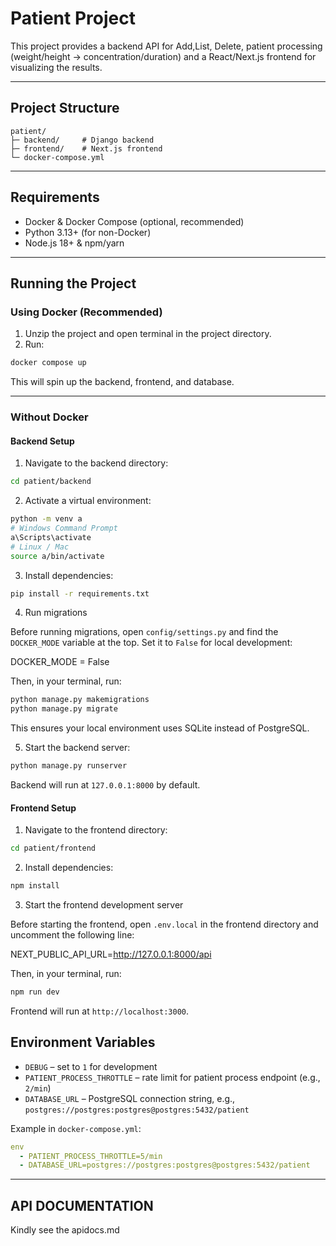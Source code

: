 # Patient Project

This project provides a backend API for Add,List, Delete, patient processing (weight/height → concentration/duration) and a React/Next.js frontend for visualizing the results.

---

## Project Structure

```
patient/
├─ backend/     # Django backend
├─ frontend/    # Next.js frontend
└─ docker-compose.yml
```

---

## Requirements
<!--  -->
- Docker & Docker Compose (optional, recommended)
- Python 3.13+ (for non-Docker)
- Node.js 18+ & npm/yarn

---

## Running the Project

### Using Docker (Recommended)

1. Unzip the project and open terminal in the project directory.
2. Run:

```bash
docker compose up
```

This will spin up the backend, frontend, and database.

---

### Without Docker

#### Backend Setup

1. Navigate to the backend directory:

```bash
cd patient/backend
```

2. Activate a virtual environment:

```bash
python -m venv a
# Windows Command Prompt
a\Scripts\activate
# Linux / Mac
source a/bin/activate
```

3. Install dependencies:

```bash
pip install -r requirements.txt
```
4. Run migrations

Before running migrations, open `config/settings.py` and find the `DOCKER_MODE` variable at the top. Set it to `False` for local development:

DOCKER_MODE = False

Then, in your terminal, run:
```bash
python manage.py makemigrations
python manage.py migrate
```
This ensures your local environment uses SQLite instead of PostgreSQL.

5. Start the backend server:

```bash
python manage.py runserver
```

Backend will run at `127.0.0.1:8000` by default.

#### Frontend Setup

1. Navigate to the frontend directory:

```bash
cd patient/frontend
```

2. Install dependencies:

```bash
npm install
```
3. Start the frontend development server

Before starting the frontend, open `.env.local` in the frontend directory and uncomment the following line:

NEXT_PUBLIC_API_URL=http://127.0.0.1:8000/api

Then, in your terminal, run:

```bash
npm run dev
```

Frontend will run at `http://localhost:3000`.

## Environment Variables
<!--  -->
- `DEBUG` – set to `1` for development
- `PATIENT_PROCESS_THROTTLE` – rate limit for patient process endpoint (e.g., `2/min`)
- `DATABASE_URL` – PostgreSQL connection string, e.g., `postgres://postgres:postgres@postgres:5432/patient`

<!--  -->
Example in `docker-compose.yml`:
<!--  -->
```yaml
env
  - PATIENT_PROCESS_THROTTLE=5/min
  - DATABASE_URL=postgres://postgres:postgres@postgres:5432/patient

```
<!--  -->
---
<!--  -->
## API DOCUMENTATION

Kindly see the apidocs.md
